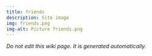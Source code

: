 ```yaml
---
title: friends
description: Site image
img: friends.png
img-alt: Picture friends.png
---
```


_Do not edit this wiki page. It is generated automatically._ 

